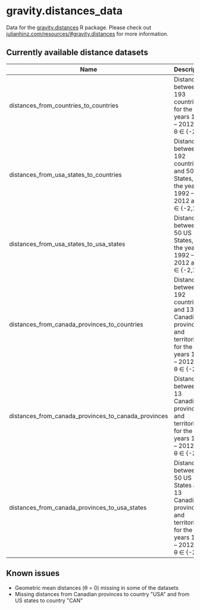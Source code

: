 # gravity.distances_data

Data for the [gravity.distances](https://github.com/julianhinz/gravity.distances) R package. Please check out [julianhinz.com/resources/#gravity.distances](http://julianhinz.com/resources/#gravity.distances) for more information.

## Currently available distance datasets
| Name | Description |
| --- | --- |
| distances_from_countries_to_countries | Distances between 193 countries, for the years 1992 – 2012 and &theta; &isin; {-2,1} |
| distances_from_usa_states_to_countries | Distances between 192 countries and 50 US States, for the years 1992 – 2012 and &theta; &isin; {-2,1} |
| distances_from_usa_states_to_usa_states | Distances between 50 US States, for the years 1992 – 2012 and &theta; &isin; {-2,1} |
| distances_from_canada_provinces_to_countries | Distances between 192 countries and 13 Canadian provinces and territories, for the years 1992 – 2012 and &theta; &isin; {-2,1} |
| distances_from_canada_provinces_to_canada_provinces | Distances between 13 Canadian provinces and territories, for the years 1992 – 2012 and &theta; &isin; {-2,1} |
| distances_from_canada_provinces_to_usa_states | Distances between 50 US States and 13 Canadian provinces and territories, for the years 1992 – 2012 and &theta; &isin; {-2,1} |

## Known issues
* Geometric mean distances (&theta; = 0) missing in some of the datasets
* Missing distances from Canadian provinces to country "USA" and from US states to country "CAN"
